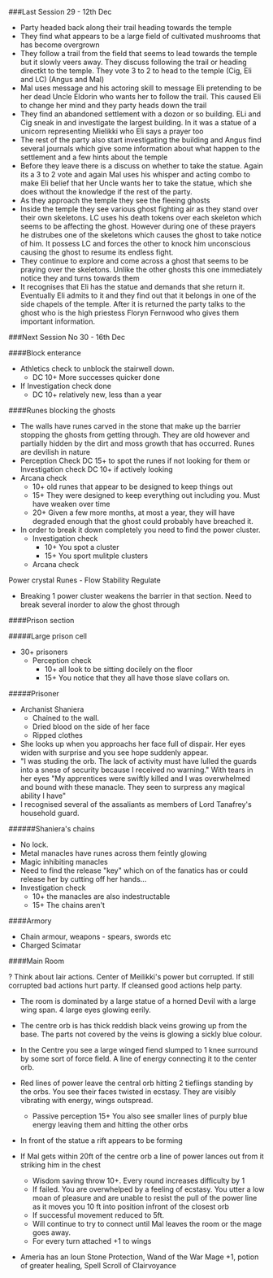 ###Last Session 29 - 12th Dec

* Party headed back along their trail heading towards the temple
* They find what appears to be a large field of cultivated mushrooms that has become overgrown
* They follow a trail from the field that seems to lead towards the temple but it slowly veers away. They discuss following the trail or heading directkt to the temple. They vote 3 to 2 to head to the temple (Cig, Eli and LC) (Angus and Mal)
* Mal uses message and his actoring skill to message Eli pretending to be her dead Uncle Eldorin who wants her to follow the trail. This caused Eli to change her mind and they party heads down the trail
* They find an abandoned settlement with a dozon or so building. ELi and Cig sneak in and investigate the largest building. In it was a statue of a unicorn representing Mielikki who Eli says a prayer too
* The rest of the party also start investigating the building and Angus find several journals which give some information about what happen to the settlement and a few hints about the temple
* Before they leave there is a discuss on whether to take the statue. Again its a 3 to 2 vote and again Mal uses his whisper and acting combo to make Eli belief that her Uncle wants her to take the statue, which she does without the knowledge if the rest of the party.
* As they approach the temple they see the fleeing ghosts
* Inside the temple they see various ghost fighting air as they stand over their own skeletons. LC uses his death tokens over each skeleton which seems to be affecting the ghost. However during one of these prayers he distrubes one of the skeletons which causes the ghost to take notice of him. It possess LC and forces the other to knock him unconscious causing the ghost to resume its endless fight.
* They continue to explore and come across a ghost that seems to be praying over the skeletons. Unlike the other ghosts this one immediately notice they and turns towards them
* It recognises that Eli has the statue and demands that she return it. Eventually Eli admits to it and they find out that it belongs in one of the side chapels of the temple. After it is returned the party talks to the ghost who is the high priestess Floryn Fernwood who gives them important information.


###Next Session No 30 - 16th Dec

####Block enterance
* Athletics check to unblock the stairwell down.
  * DC 10+ More successes quicker done
* If Investigation check done 
  * DC 10+ relatively new, less than a year

####Runes blocking the ghosts
* The walls have runes carved in the stone that make up the barrier stopping the ghosts from getting through. They are old however and partially hidden by the dirt and moss growth that has occurred. Runes are devilish in nature
* Perception Check DC 15+ to spot the runes if not looking for them or Investigation check DC 10+ if actively looking
* Arcana check 
  * 10+ old runes that appear to be designed to keep things out
  * 15+ They were designed to keep everything out including you. Must have weaken over time
  * 20+ Given a few more months, at most a year, they will have degraded enough that the ghost could probably have breached it.
* In order to break it down completely you need to find the power cluster. 
  * Investigation check
    * 10+ You spot a cluster 
    * 15+ You sport mulitple clusters
  * Arcana check  
    
Power crystal
Runes - Flow
        Stability
        Regulate
* Breaking 1 power cluster weakens the barrier in that section. Need to break several inorder to alow the ghost through

####Prison section

#####Large prison cell
* 30+ prisoners
  * Perception check
    * 10+ all look to be sitting docilely on the floor
    * 15+ You notice that they all have those slave collars on.

#####Prisoner 
* Archanist Shaniera
  * Chained to the wall. 
  * Dried blood on the side of her face
  * Ripped clothes
* She looks up when you approachs her face full of dispair. Her eyes widen with surprise and you see hope suddenly appear.
* "I was studing the orb. The lack of activity must have lulled the guards into a snese of security because I received no warning." With tears in her eyes "My apprentices were swiftly killed and I was overwhelmed and bound with these manacle. They seen to surpress any magical ability I have" 
* I recognised several of the assaliants as members of Lord Tanafrey's household guard. 

######Shaniera's chains
* No lock.
* Metal manacles have runes across them feintly glowing
* Magic inhibiting manacles
* Need to find the release "key" which on of the fanatics has or could release her by cutting off her hands...
* Investigation check
  * 10+ the manacles are also indestructable
  * 15+ The chains aren't
  
  
####Armory

* Chain armour, weapons - spears, swords etc
* Charged Scimatar

####Main Room

? Think about lair actions. Center of Meilikki's power but corrupted. If still corrupted bad actions hurt party. If cleansed good actions help party.
* The room is dominated by a large statue of a horned Devil with a large wing span. 4 large eyes glowing eerily.
* The centre orb is has thick reddish black veins growing up from the base. The parts not covered by the veins is glowing a sickly blue colour.
* In the Centre you see a large winged fiend slumped to 1 knee surround by some sort of force field. A line of energy connecting it to the center orb.
* Red lines of power leave the central orb hitting 2 tieflings standing by the orbs. You see their faces twisted in ecstasy. They are visibly vibrating with energy, wings outspread. 
  * Passive perception 15+ You also see smaller lines of purply blue energy leaving them and hitting the other orbs
* In front of the statue a rift appears to be forming

* If Mal gets within 20ft of the centre orb a line of power lances out from it striking him in the chest
  *  Wisdom saving throw 10+. Every round increases difficulty by 1
    * If failed. You are overwhelped by a feeling of ecstasy. You utter a low moan of pleasure and are unable to resist the pull of the power line as it moves you 10 ft into position infront of the closest orb
    * If successful movement reduced to 5ft.
  * Will continue to try to connect until Mal leaves the room or the mage goes away.  
  * For every turn attached +1 to wings
* Ameria has an Ioun Stone Protection, Wand of the War Mage +1, potion of greater healing, Spell Scroll of Clairvoyance  
  







